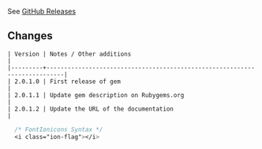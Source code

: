 See [GitHub Releases](https://github.com/ricardoemerson/font-ionicons-rails/releases)

Changes
-------

```
| Version | Notes / Other additions                                                   |
|---------+---------------------------------------------------------------------------|
| 2.0.1.0 | First release of gem                                                      |
| 2.0.1.1 | Update gem description on Rubygems.org                                    |
| 2.0.1.2 | Update the URL of the documentation                                       |
```

```css
  /* FontIonicons Syntax */
  <i class="ion-flag"></i>
```
